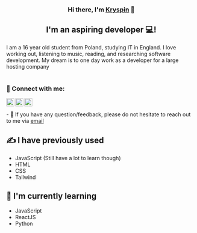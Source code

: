<h3 align="center">
Hi there, I'm <a href="https://kryspinjemiolo.co.uk" rel="noreferrer">Kryspin</a> 👋
</h3>

<h2 align="center">
I'm an aspiring developer 💻!
</h2> 

I am a 16 year old student from Poland, studying IT in England. I love working out, listening to music, reading, and researching software development. My dream is to one day work as a developer for a large hosting company
</br>
</br>
### 🤝 Connect with me:


<a href="https://www.instagram.com/kay.1_x/"><img align="left" src="https://user-images.githubusercontent.com/100538163/170320022-39761c22-bd91-4fca-92f3-e91a202cdcd2.svg" alt="Kay1 Instagram" width="21px"/></a>

<a href="https://www.snapchat.com/add/kay1.me?share_id=MTY1N0RDMDYtMDc1Mi00NUZDLUFFMkYtNUFFQ0FEMDIxMTAz&locale=en_GB"><img align="left" src="https://user-images.githubusercontent.com/100538163/170320019-7a9cae42-1070-46dc-873c-d3ebc80055cd.svg" alt="Kay1 Instagram" width="21px"/></a>

<a href="https://discord.com/users/971170661345144852"><img align="left" src="https://user-images.githubusercontent.com/100538163/170320015-57999f20-c144-40fa-af46-6b1011601424.svg" alt="Kay1 Instagram" width="21px"/></a>

</br>
</br>
- 💬 If you have any question/feedback, please do not hesitate to reach out to me via <a href="mailto: contact@kryspinjemiolo.co.uk">email</a>

## ✍ I have previously used
- JavaScript (Still have a lot to learn though)
- HTML
- CSS
- Tailwind


## 🌱 I'm currently learning

- JavaScript
- ReactJS
- Python


